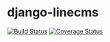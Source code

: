 # django-linecms

[![Build Status](https://travis-ci.org/nieltg/django-linecms.svg?branch=master)](https://travis-ci.org/nieltg/django-linecms)
[![Coverage Status](https://coveralls.io/repos/github/nieltg/django-linecms/badge.svg?branch=master)](https://coveralls.io/github/nieltg/django-linecms?branch=master)

